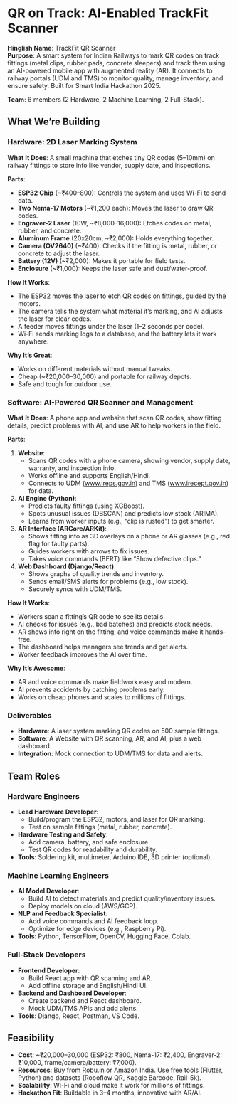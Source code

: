 # QR on Track: AI-Enabled TrackFit Scanner

**Hinglish Name**: TrackFit QR Scanner  
**Purpose**: A smart system for Indian Railways to mark QR codes on track fittings (metal clips, rubber pads, concrete sleepers) and track them using an AI-powered mobile app with augmented reality (AR). It connects to railway portals (UDM and TMS) to monitor quality, manage inventory, and ensure safety. Built for Smart India Hackathon 2025.

**Team**: 6 members (2 Hardware, 2 Machine Learning, 2 Full-Stack).

## What We’re Building

### Hardware: 2D Laser Marking System
**What It Does**: A small machine that etches tiny QR codes (5–10mm) on railway fittings to store info like vendor, supply date, and inspections.

**Parts**:
- **ESP32 Chip** (~₹400–800): Controls the system and uses Wi-Fi to send data.
- **Two Nema-17 Motors** (~₹1,200 each): Moves the laser to draw QR codes.
- **Engraver-2 Laser** (10W, ~₹8,000–16,000): Etches codes on metal, rubber, and concrete.
- **Aluminum Frame** (20x20cm, ~₹2,000): Holds everything together.
- **Camera (OV2640)** (~₹400): Checks if the fitting is metal, rubber, or concrete to adjust the laser.
- **Battery (12V)** (~₹2,000): Makes it portable for field tests.
- **Enclosure** (~₹1,000): Keeps the laser safe and dust/water-proof.

**How It Works**:
- The ESP32 moves the laser to etch QR codes on fittings, guided by the motors.
- The camera tells the system what material it’s marking, and AI adjusts the laser for clear codes.
- A feeder moves fittings under the laser (1–2 seconds per code).
- Wi-Fi sends marking logs to a database, and the battery lets it work anywhere.

**Why It’s Great**:
- Works on different materials without manual tweaks.
- Cheap (~₹20,000–30,000) and portable for railway depots.
- Safe and tough for outdoor use.

### Software: AI-Powered QR Scanner and Management
**What It Does**: A phone app and website that scan QR codes, show fitting details, predict problems with AI, and use AR to help workers in the field.

**Parts**:
1. **Website**:
   - Scans QR codes with a phone camera, showing vendor, supply date, warranty, and inspection info.
   - Works offline and supports English/Hindi.
   - Connects to UDM (www.ireps.gov.in) and TMS (www.irecept.gov.in) for data.
2. **AI Engine (Python)**:
   - Predicts faulty fittings (using XGBoost).
   - Spots unusual issues (DBSCAN) and predicts low stock (ARIMA).
   - Learns from worker inputs (e.g., “clip is rusted”) to get smarter.
3. **AR Interface (ARCore/ARKit)**:
   - Shows fitting info as 3D overlays on a phone or AR glasses (e.g., red flag for faulty parts).
   - Guides workers with arrows to fix issues.
   - Takes voice commands (BERT) like “Show defective clips.”
4. **Web Dashboard (Django/React)**:
   - Shows graphs of quality trends and inventory.
   - Sends email/SMS alerts for problems (e.g., low stock).
   - Securely syncs with UDM/TMS.

**How It Works**:
- Workers scan a fitting’s QR code to see its details.
- AI checks for issues (e.g., bad batches) and predicts stock needs.
- AR shows info right on the fitting, and voice commands make it hands-free.
- The dashboard helps managers see trends and get alerts.
- Worker feedback improves the AI over time.

**Why It’s Awesome**:
- AR and voice commands make fieldwork easy and modern.
- AI prevents accidents by catching problems early.
- Works on cheap phones and scales to millions of fittings.

### Deliverables
- **Hardware**: A laser system marking QR codes on 500 sample fittings.
- **Software**: A Website with QR scanning, AR, and AI, plus a web dashboard.
- **Integration**: Mock connection to UDM/TMS for data and alerts.

## Team Roles

### Hardware Engineers
- **Lead Hardware Developer**:
  - Build/program the ESP32, motors, and laser for QR marking.
  - Test on sample fittings (metal, rubber, concrete).
- **Hardware Testing and Safety**:
  - Add camera, battery, and safe enclosure.
  - Test QR codes for readability and durability.
- **Tools**: Soldering kit, multimeter, Arduino IDE, 3D printer (optional).

### Machine Learning Engineers
- **AI Model Developer**:
  - Build AI to detect materials and predict quality/inventory issues.
  - Deploy models on cloud (AWS/GCP).
- **NLP and Feedback Specialist**:
  - Add voice commands and AI feedback loop.
  - Optimize for edge devices (e.g., Raspberry Pi).
- **Tools**: Python, TensorFlow, OpenCV, Hugging Face, Colab.

### Full-Stack Developers
- **Frontend Developer**:
  - Build React app with QR scanning and AR.
  - Add offline storage and English/Hindi UI.
- **Backend and Dashboard Developer**:
  - Create backend and React dashboard.
  - Mock UDM/TMS APIs and add alerts.
- **Tools**: Django, React, Postman, VS Code.

## Feasibility
- **Cost**: ~₹20,000–30,000 (ESP32: ₹800, Nema-17: ₹2,400, Engraver-2: ₹10,000, frame/camera/battery: ₹7,000).
- **Resources**: Buy from Robu.in or Amazon India. Use free tools (Flutter, Python) and datasets (Roboflow QR, Kaggle Barcode, Rail-5k).
- **Scalability**: Wi-Fi and cloud make it work for millions of fittings.
- **Hackathon Fit**: Buildable in 3–4 months, innovative with AR/AI.
